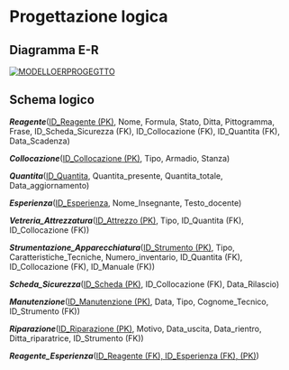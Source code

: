 

# Progettazione logica

## Diagramma E-R

<a href="https://ibb.co/Fq3W4zw"><img src="https://i.ibb.co/XkL4xts/MODELLOERPROGEGTTO.png" alt="MODELLOERPROGEGTTO" border="0"></a>

## Schema logico

***Reagente***(<ins>ID_Reagente (PK)</ins>, Nome, Formula, Stato, Ditta, Pittogramma, Frase, ID_Scheda_Sicurezza (FK), ID_Collocazione (FK), ID_Quantita (FK), Data_Scadenza)

***Collocazione***(<ins>ID_Collocazione (PK)</ins>, Tipo, Armadio, Stanza)

***Quantita***(<ins>ID_Quantita</ins>, Quantita_presente, Quantita_totale, Data_aggiornamento)

***Esperienza***(<ins>ID_Esperienza</ins>, Nome_Insegnante, Testo_docente)

***Vetreria_Attrezzatura***(<ins>ID_Attrezzo (PK)</ins>, Tipo, ID_Quantita (FK), ID_Collocazione (FK))

***Strumentazione_Apparecchiatura***(<ins>ID_Strumento (PK)</ins>, Tipo, Caratteristiche_Tecniche, Numero_inventario, ID_Quantita (FK), ID_Collocazione (FK), ID_Manuale (FK))

***Scheda_Sicurezza***(<ins>ID_Scheda (PK)</ins>, ID_Collocazione (FK), Data_Rilascio)

***Manutenzione***(<ins>ID_Manutenzione (PK)</ins>, Data, Tipo, Cognome_Tecnico, ID_Strumento (FK))

***Riparazione***(<ins>ID_Riparazione (PK)</ins>, Motivo, Data_uscita, Data_rientro, Ditta_riparatrice, ID_Strumento (FK))

***Reagente_Esperienza***(<ins>ID_Reagente (FK), ID_Esperienza (FK), (PK)</ins>)
<!--stackedit_data:
eyJoaXN0b3J5IjpbMTgwNzc0NjE1MF19
-->